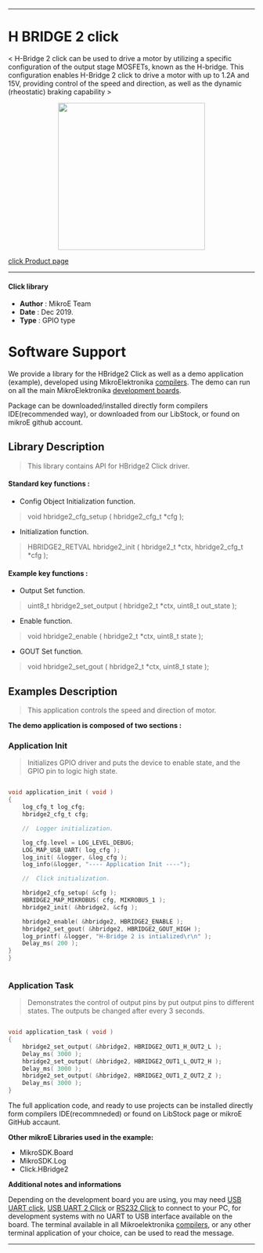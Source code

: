 
---
# H BRIDGE 2 click

< H-Bridge 2 click can be used to drive a motor by utilizing a specific configuration of the output stage MOSFETs, known as the H-bridge. This configuration enables H-Bridge 2 click to drive a motor with up to 1.2A and 15V, providing control of the speed and direction, as well as the dynamic (rheostatic) braking capability >

<p align="center">
  <img src="https://download.mikroe.com/images/click_for_ide/hbridge2_click.png" height=300px>
</p>

[click Product page](https://www.mikroe.com/h-bridge-2-click)

---


#### Click library 

- **Author**        : MikroE Team
- **Date**          : Dec 2019.
- **Type**          : GPIO type


# Software Support

We provide a library for the HBridge2 Click 
as well as a demo application (example), developed using MikroElektronika 
[compilers](https://shop.mikroe.com/compilers). 
The demo can run on all the main MikroElektronika [development boards](https://shop.mikroe.com/development-boards).

Package can be downloaded/installed directly form compilers IDE(recommended way), or downloaded from our LibStock, or found on mikroE github account. 

## Library Description

> This library contains API for HBridge2 Click driver.

#### Standard key functions :

- Config Object Initialization function.
> void hbridge2_cfg_setup ( hbridge2_cfg_t *cfg ); 
 
- Initialization function.
> HBRIDGE2_RETVAL hbridge2_init ( hbridge2_t *ctx, hbridge2_cfg_t *cfg );

#### Example key functions :

- Output Set function.
> uint8_t hbridge2_set_output ( hbridge2_t *ctx, uint8_t out_state );
 
- Enable function.
> void hbridge2_enable ( hbridge2_t *ctx, uint8_t state );

- GOUT Set function.
> void hbridge2_set_gout ( hbridge2_t *ctx, uint8_t state );

## Examples Description

> This application controls the speed and direction of motor.

**The demo application is composed of two sections :**

### Application Init 

> Initializes GPIO driver and puts the device to enable state, and the GPIO pin to logic high state.


```c

void application_init ( void )
{
    log_cfg_t log_cfg;
    hbridge2_cfg_t cfg;

    //  Logger initialization.

    log_cfg.level = LOG_LEVEL_DEBUG;
    LOG_MAP_USB_UART( log_cfg );
    log_init( &logger, &log_cfg );
    log_info(&logger, "---- Application Init ----");

    //  Click initialization.

    hbridge2_cfg_setup( &cfg );
    HBRIDGE2_MAP_MIKROBUS( cfg, MIKROBUS_1 );
    hbridge2_init( &hbridge2, &cfg );

    hbridge2_enable( &hbridge2, HBRIDGE2_ENABLE );
    hbridge2_set_gout( &hbridge2, HBRIDGE2_GOUT_HIGH );
    log_printf( &logger, "H-Bridge 2 is intialized\r\n" );
    Delay_ms( 200 );
}
}
  
```

### Application Task

> Demonstrates the control of output pins by put output pins to different states. The outputs be changed after every 3 seconds.

```c

void application_task ( void )
{
    hbridge2_set_output( &hbridge2, HBRIDGE2_OUT1_H_OUT2_L );
    Delay_ms( 3000 );
    hbridge2_set_output( &hbridge2, HBRIDGE2_OUT1_L_OUT2_H );
    Delay_ms( 3000 );
    hbridge2_set_output( &hbridge2, HBRIDGE2_OUT1_Z_OUT2_Z );
    Delay_ms( 3000 );
}  

```

The full application code, and ready to use projects can be  installed directly form compilers IDE(recommneded) or found on LibStock page or mikroE GitHub accaunt.

**Other mikroE Libraries used in the example:** 

- MikroSDK.Board
- MikroSDK.Log
- Click.HBridge2

**Additional notes and informations**

Depending on the development board you are using, you may need 
[USB UART click](https://shop.mikroe.com/usb-uart-click), 
[USB UART 2 Click](https://shop.mikroe.com/usb-uart-2-click) or 
[RS232 Click](https://shop.mikroe.com/rs232-click) to connect to your PC, for 
development systems with no UART to USB interface available on the board. The 
terminal available in all Mikroelektronika 
[compilers](https://shop.mikroe.com/compilers), or any other terminal application 
of your choice, can be used to read the message.



---
